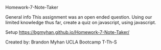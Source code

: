 Homework-7-Note-Taker

General info
This assignment was an open ended question. Using our limited knowledge thus far, create a quiz on javascript, using javascript.

Setup
https://bgmyhan.github.io/Homework-7-Note-Taker/

Created by: Brandon Myhan UCLA Bootcamp T-Th-S
